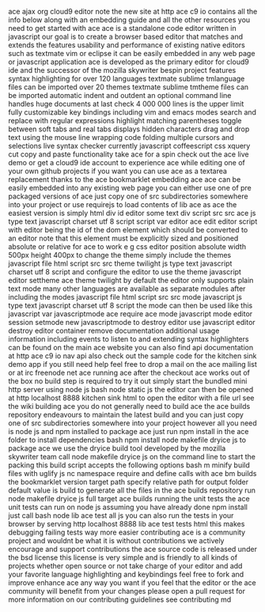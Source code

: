 ace ajax org cloud9 editor note the new site at http ace c9 io contains all the info below along with an embedding guide and all the other resources you need to get started with ace ace is a standalone code editor written in javascript our goal is to create a browser based editor that matches and extends the features usability and performance of existing native editors such as textmate vim or eclipse it can be easily embedded in any web page or javascript application ace is developed as the primary editor for cloud9 ide and the successor of the mozilla skywriter bespin project features syntax highlighting for over 120 languages textmate sublime tmlanguage files can be imported over 20 themes textmate sublime tmtheme files can be imported automatic indent and outdent an optional command line handles huge documents at last check 4 000 000 lines is the upper limit fully customizable key bindings including vim and emacs modes search and replace with regular expressions highlight matching parentheses toggle between soft tabs and real tabs displays hidden characters drag and drop text using the mouse line wrapping code folding multiple cursors and selections live syntax checker currently javascript coffeescript css xquery cut copy and paste functionality take ace for a spin check out the ace live demo or get a cloud9 ide account to experience ace while editing one of your own github projects if you want you can use ace as a textarea replacement thanks to the ace bookmarklet embedding ace ace can be easily embedded into any existing web page you can either use one of pre packaged versions of ace just copy one of src subdirectories somewhere into your project or use requirejs to load contents of lib ace as ace the easiest version is simply html div id editor some text div script src src ace js type text javascript charset utf 8 script script var editor ace edit editor script with editor being the id of the dom element which should be converted to an editor note that this element must be explicitly sized and positioned absolute or relative for ace to work e g css editor position absolute width 500px height 400px to change the theme simply include the themes javascript file html script src src theme twilight js type text javascript charset utf 8 script and configure the editor to use the theme javascript editor settheme ace theme twilight by default the editor only supports plain text mode many other languages are available as separate modules after including the modes javascript file html script src src mode javascript js type text javascript charset utf 8 script the mode can then be used like this javascript var javascriptmode ace require ace mode javascript mode editor session setmode new javascriptmode to destroy editor use javascript editor destroy editor container remove documentation additional usage information including events to listen to and extending syntax highlighters can be found on the main ace website you can also find api documentation at http ace c9 io nav api also check out the sample code for the kitchen sink demo app if you still need help feel free to drop a mail on the ace mailing list or at irc freenode net ace running ace after the checkout ace works out of the box no build step is required to try it out simply start the bundled mini http server using node js bash node static js the editor can then be opened at http localhost 8888 kitchen sink html to open the editor with a file url see the wiki building ace you do not generally need to build ace the ace builds repository endeavours to maintain the latest build and you can just copy one of src subdirectories somewhere into your project however all you need is node js and npm installed to package ace just run npm install in the ace folder to install dependencies bash npm install node makefile dryice js to package ace we use the dryice build tool developed by the mozilla skywriter team call node makefile dryice js on the command line to start the packing this build script accepts the following options bash m minify build files with uglify js nc namespace require and define calls with ace bm builds the bookmarklet version target path specify relative path for output folder default value is build to generate all the files in the ace builds repository run node makefile dryice js full target ace builds running the unit tests the ace unit tests can run on node js assuming you have already done npm install just call bash node lib ace test all js you can also run the tests in your browser by serving http localhost 8888 lib ace test tests html this makes debugging failing tests way more easier contributing ace is a community project and wouldnt be what it is without contributions we actively encourage and support contributions the ace source code is released under the bsd license this license is very simple and is friendly to all kinds of projects whether open source or not take charge of your editor and add your favorite language highlighting and keybindings feel free to fork and improve enhance ace any way you want if you feel that the editor or the ace community will benefit from your changes please open a pull request for more information on our contributing guidelines see contributing md